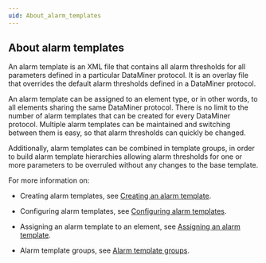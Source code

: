 ```yaml
---
uid: About_alarm_templates
---
```


## About alarm templates

An alarm template is an XML file that contains all alarm thresholds for all parameters defined in a particular DataMiner protocol. It is an overlay file that overrides the default alarm thresholds defined in a DataMiner protocol.

An alarm template can be assigned to an element type, or in other words, to all elements sharing the same DataMiner protocol. There is no limit to the number of alarm templates that can be created for every DataMiner protocol. Multiple alarm templates can be maintained and switching between them is easy, so that alarm thresholds can quickly be changed.

Additionally, alarm templates can be combined in template groups, in order to build alarm template hierarchies allowing alarm thresholds for one or more parameters to be overruled without any changes to the base template.

For more information on:

- Creating alarm templates, see [Creating an alarm template](Managing_alarm_templates.md#creating-an-alarm-template).

- Configuring alarm templates, see [Configuring alarm templates](Configuring_alarm_templates.md).

- Assigning an alarm template to an element, see [Assigning an alarm template](Managing_alarm_templates.md#assigning-an-alarm-template).

- Alarm template groups, see [Alarm template groups](Alarm_template_groups.md).
